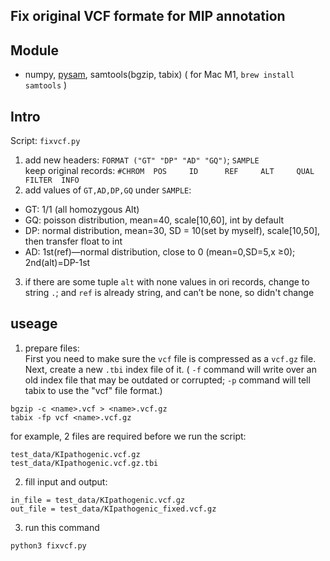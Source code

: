 
## Fix original VCF formate for MIP annotation

## Module 
 - numpy, [pysam](https://github.com/pysam-developers/pysam), samtools(bgzip, tabix) ( for Mac M1, `brew install samtools` )

## Intro
Script: `fixvcf.py`

1. add new headers: `FORMAT ("GT" "DP" "AD" "GQ")`; `SAMPLE`  
   keep original records: `#CHROM  POS     ID      REF     ALT     QUAL    FILTER  INFO `
2. add values of `GT,AD,DP,GQ` under `SAMPLE`: 
  - GT: 1/1    (all homozygous Alt)
  - GQ: poisson distribution, mean=40, scale[10,60], int by default
  - DP: normal distribution, mean=30, SD = 10(set by myself), scale[10,50], then transfer float to int
  - AD: 1st(ref)—normal distribution, close to 0 (mean=0,SD=5,x ≥0); 2nd(alt)=DP-1st
3. if there are some tuple `alt` with none values in ori records, change to string `.`; and `ref` is already string, and can’t be none, so didn't change


## useage
1.  prepare files:  
First you need to make sure the `vcf` file is compressed as a `vcf.gz` file.  
Next, create a new `.tbi` index file of it. ( `-f` command will write over an old index file that may be outdated or corrupted; `-p` command will tell tabix to use the "vcf" file format.)
```
bgzip -c <name>.vcf > <name>.vcf.gz     
tabix -fp vcf <name>.vcf.gz          
```
 for example, 2 files are required before we run the script:
```
test_data/KIpathogenic.vcf.gz
test_data/KIpathogenic.vcf.gz.tbi
```

2. fill input and output:
```
in_file = test_data/KIpathogenic.vcf.gz
out_file = test_data/KIpathogenic_fixed.vcf.gz
```

3. run this command
```
python3 fixvcf.py
```

   




